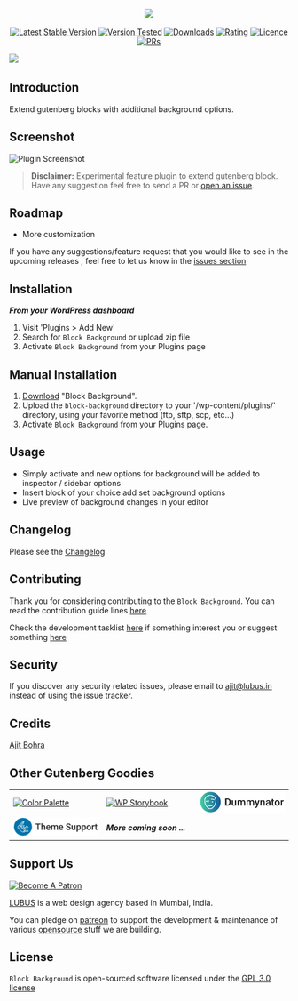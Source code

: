 <p align="center"><img src="https://user-images.githubusercontent.com/1039236/38365718-068c190e-38fb-11e8-8ada-a4a50cfd95d1.png"></p>

<p align="center">
<a href="https://wordpress.org/plugins/block-background/"><img src="https://img.shields.io/wordpress/plugin/v/block-background.svg" alt="Latest Stable Version"></a> <a href="https://wordpress.org/plugins/block-background/"><img src="https://img.shields.io/wordpress/v/block-background.svg" alt="Version Tested"></a> <a href="https://wordpress.org/plugins/block-background/"><img src="https://img.shields.io/wordpress/plugin/dt/block-background.svg" alt="Downloads"></a> <a href="https://wordpress.org/plugins/block-background/"><img src="https://img.shields.io/wordpress/plugin/r/block-background.svg" alt="Rating"></a> <a href="https://wordpress.org/plugins/block-background/"><img src="https://img.shields.io/aur/license/yaourt.svg" alt="Licence"></a>
<a href="https://github.com/lubusin/block-background/blob/master/CONTRIBUTING.md"><img src="https://img.shields.io/badge/PRs-welcome-brightgreen.svg?style=flat-square" alt="PRs"></a>
</p>

<a href="https://lubus.in/">
<img src="https://user-images.githubusercontent.com/1039236/40877801-3fa8ccf6-66a4-11e8-8f42-19ed4e883ce9.png" />
</a>

## Introduction

Extend gutenberg blocks with additional background options.

## Screenshot
![Plugin Screenshot](https://raw.githubusercontent.com/lubusIN/block-background/master/.wordpress-org/screenshot-1.gif)


>**Disclaimer:** Experimental feature plugin to extend gutenberg block. Have any suggestion feel free to send a PR or [open an issue](https://github.com/lubusIN/block-background/issues).

## Roadmap

- More customization

If you have any suggestions/feature request that you would like to see in the upcoming releases , feel free to let us know in the [issues section](https://github.com/lubusIN/block-background/issues)


## Installation

***From your WordPress dashboard***
 1. Visit 'Plugins > Add New'
 2. Search for `Block Background`  or upload zip file
 3. Activate `Block Background` from your Plugins page

## Manual Installation
 1. [Download](https://wordpress.org/plugins/block-background/) "Block Background".
 2. Upload the `block-background` directory to your '/wp-content/plugins/' directory, using your favorite method (ftp, sftp, scp, etc...)
 3. Activate `Block Background` from your Plugins page.

## Usage

- Simply activate and new options for background will be added to inspector / sidebar options<br/>
- Insert block of your choice add set background options<br/>
- Live preview of background changes in your editor

## Changelog

Please see the [Changelog](CHANGELOG.md) 
## Contributing

Thank you for considering contributing to the `Block Background`. You can read the contribution guide lines [here](CONTRIBUTING.md)

Check the development tasklist [here](https://github.com/lubusIN/block-background/projects/1) if something interest you or suggest something [here](https://github.com/lubusIN/block-background/issues)

## Security

If you discover any security related issues, please email to [ajit@lubus.in](mailto:ajit@lubus.com) instead of using the issue tracker.

## Credits

[Ajit Bohra](http://https://twitter.com/ajitbohra)

## Other Gutenberg Goodies
<table width="100%">
	<tr>
		<td width="33.33%">
			<a href="https://github.com/lubusIN/color-palette-block">
				<img src="https://user-images.githubusercontent.com/1039236/38085557-935d7ce8-336e-11e8-920e-dc2d46610c6a.png" alt="Color Palette"/>
			</a>
		</td>
		<td width="33.33%">
			<a href="https://github.com/lubusIN/wp-storybook">
				<img src="https://raw.githubusercontent.com/lubusIN/wp-storybook/master/assets/logo.png" alt="WP Storybook"/>
			</a>
		</td>
		<td width="33.33%">
			<a href="https://github.com/lubusIN/dummynator">
				<img src="https://raw.githubusercontent.com/lubusIN/dummynator/master/.wordpress-org/logo.png" alt="Dummynator"/>
			</a>
		</td>
	</tr>
	<tr>
		<td width="33.33%">
			<a href="https://github.com/lubusIN/wp-theme-support">
				<img src="https://raw.githubusercontent.com/lubusIN/wp-theme-support/master/.wordpress-org/logo.png" alt="Theme Support"/>
			</a>
		</td>
		<td width="33.33%">
			<strong><i>More coming soon ...</i>
		</td>
		<td width="33.33%">
			&nbsp;
		</td>
	</tr>
</table>

##  Support Us

<a href="https://www.patreon.com/lubus">
<img src="https://c5.patreon.com/external/logo/become_a_patron_button.png" alt="Become A Patron"/>
</a>

[LUBUS](http://lubus.in) is a web design agency based in Mumbai, India.

You can pledge on [patreon](https://www.patreon.com/lubus) to support the development & maintenance of various [opensource](https://github.com/lubusIN/) stuff we are building.

## License

`Block Background` is open-sourced software licensed under the [GPL 3.0 license](LICENSE)
